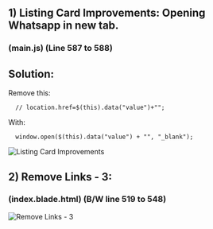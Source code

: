 ## 1) Listing Card Improvements: Opening Whatsapp in new tab.
### (main.js) (Line 587 to 588)


## Solution: 


Remove this:

      // location.href=$(this).data("value")+"";

With:

      window.open($(this).data("value") + "", "_blank");
      

![Listing Card Improvements](https://user-images.githubusercontent.com/64412852/182070614-b0065243-c2ea-496f-b755-1266cc5cbf88.png)

## 2) Remove Links - 3: 
### (index.blade.html) (B/W line 519 to 548)



![Remove Links - 3](https://user-images.githubusercontent.com/64412852/182071112-9ef1de55-29f4-498f-aea0-303190a2d78f.png)


